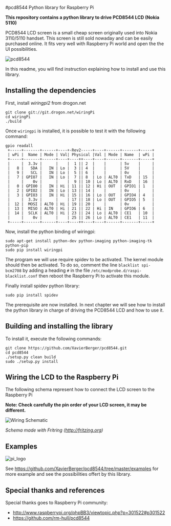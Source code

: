 #pcd8544 Python library for Raspberry Pi


**This repository contains a python library to drive PCD8544 LCD (Nokia 5110)**

PCD8544 LCD screen is a small cheap screen originally used into Nokia 3110/5110 handset. This screen is still sold nowaday and can be easily purchased online. It fits very well with Raspberry Pi world and open the the UI possibilities.

![pcd8544](https://raw.github.com/XavierBerger/pcd8544/master/doc/PCD8544.png)

In this readme, you will find instruction explaining how to install and use this library.

## Installing the dependencies

First, install *wiringpi2* from drogon.net

    git clone git://git.drogon.net/wiringPi
    cd wiringPi
    ./build

Once `wiringpi` is installed, it is possible to test it with the following command:

    gpio readall
     +-----+-------+------+----+-Rev2-----+----+------+-------+-----+
     | wPi |  Name | Mode | Val| Physical |Val | Mode | Name  | wPi |
     +-----+-------+------+----+----++----+----+------+-------+-----+
     |     |  3.3v |      |    |  1 || 2  |    |      | 5v    |     |
     |   8 |   SDA |   IN | Lo |  3 || 4  |    |      | 5V    |     |
     |   9 |   SCL |   IN | Lo |  5 || 6  |    |      | 0v    |     |
     |   7 | GPIO7 |   IN | Lo |  7 || 8  | Lo | ALT0 | TxD   | 15  |
     |     |    0v |      |    |  9 || 10 | Lo | ALT0 | RxD   | 16  |
     |   0 | GPIO0 |   IN | Hi | 11 || 12 | Hi | OUT  | GPIO1 | 1   |
     |   2 | GPIO2 |   IN | Lo | 13 || 14 |    |      | 0v    |     |
     |   3 | GPIO3 |   IN | Hi | 15 || 16 | Lo | OUT  | GPIO4 | 4   |
     |     |  3.3v |      |    | 17 || 18 | Lo | OUT  | GPIO5 | 5   |
     |  12 |  MOSI | ALT0 | Hi | 19 || 20 |    |      | 0v    |     |
     |  13 |  MISO | ALT0 | Hi | 21 || 22 | Hi | IN   | GPIO6 | 6   |
     |  14 |  SCLK | ALT0 | Hi | 23 || 24 | Lo | ALT0 | CE1   | 10  |
     |     |    0v |      |    | 25 || 26 | Lo | ALT0 | CE1   | 11  |
     +-----+-------+------+----+----++----+----+------+-------+-----+
Now, install the python binding of wiringpi:

    sudo apt-get install python-dev python-imaging python-imaging-tk python-pip
    sudo pip install wiringpi

The program we will use require spidev to be activated. The kernel module should then be activated.
To do so, comment the line `blacklist spi-bcm2708` by adding a heading `#` in the file `/etc/modprobe.d/raspi-blacklist.conf` then reboot the Raspberry Pi to activate this module.

Finally install spidev python library:

    sudo pip install spidev

The prerequisite are now installed. In next chapter we will see how to install the python library in charge of driving the PCD8544 LCD and how to use it.

## Building and installing the library

To install it, execute the following commands:

    git clone https://github.com/XavierBerger/pcd8544.git
    cd pcd8544
    ./setup.py clean build 
    sudo ./setup.py install


## Wiring the LCD to the Raspberry Pi

The following schema represent how to connect the LCD screen to the Raspberry Pi

**Note: Check carefully the pin order of your LCD screen, it may be different.**

![Wiring Schematic](https://raw.github.com/XavierBerger/pcd8544/master/doc/PCD8544wiring.png)

*Schema made with Fritring (http://fritzing.org)*

## Examples

![pi_logo](https://raw.github.com/XavierBerger/pcd8544/master/doc/pi_logo.png)

See https://github.com/XavierBerger/pcd8544/tree/master/examples for more example and see the possibilities offert by this library.

## Special thanks and references

Special thanks goes to Raspberry Pi community:
 * http://www.raspberrypi.org/phpBB3/viewtopic.php?p=301522#p301522
 * https://github.com/rm-hull/pcd8544 

